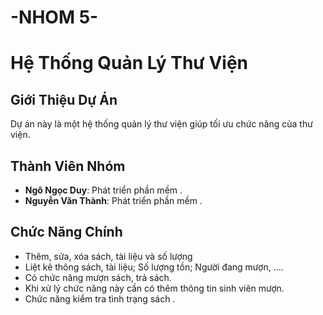 # -NHOM 5-
# Hệ Thống Quản Lý Thư Viện

## Giới Thiệu Dự Án
Dự án này là một hệ thống quản lý thư viện giúp tối ưu chức năng của thư viện.
## Thành Viên Nhóm
- **Ngô Ngọc Duy**: Phát triển phần mềm .
- **Nguyễn Văn Thành**: Phát triển phần mềm .

## Chức Năng Chính
- Thêm, sửa, xóa sách, tài liệu và số lượng
- Liệt kê thông sách, tài liệu; Số lượng tồn; Người đang mượn, ….
- Có chức năng mượn sách, trả sách.
- Khi xử lý chức năng này cần có thêm thông tin sinh viên mượn.
- Chức năng kiểm tra tình trạng sách .
